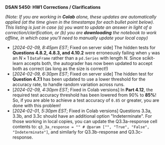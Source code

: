 **DSAN 5450: HW1 Corrections / Clarifications**

*(Note: If you are working in **Colab** alone, these updates are automatically applied (at the time given in the timestamps for each bullet point below). This listing is just in case (a) you want to update an answer in light of a correction/clarification, or (b) you are **downloading** the notebook to work offline, in which case you'll need to manually update your local copy)*

* \[*2024-02-09, 8:45pm EST*; Fixed on server side\] The hidden tests for **Questions 4.8.2, 4.8.3, and 4.10.2** were erroneously failing when `y` was an $N \times 1$ `DataFrame` rather than a `pd.Series` with length $N$. Since scikit-learn accepts both, the autograder has now been updated to accept both as correct (as long as the size is correct!)
* \[*2024-02-09, 6:30pm EST*; Fixed on server side\] The hidden test for **Question 4.7.1** has been updated to use a lower threshold for the accuracy rate, to handle random variation across runs.
* \[*2024-02-09, 4:30pm EST*; Fixed in Colab versions\] In **Part 4.12**, the required test accuracy threshold has been lowered from 90% to **85%**! So, if you are able to achieve a test accuracy of `0.85` or greater, you are done with this problem!
* \[*2024-02-01, 5:30pm EST*; Fixed in Colab versions\] Questions 3.3a, 3.3b, and 3.3c should have an additional option "Indeterminate". For those working in local copies, you can update the Q3.3a-response cell contents to: `q3_3a_response = "" # @param ["", "True", "False", "Indeterminate"]`, and similarly for Q3.3b-response and Q3.3c-response.
